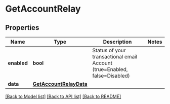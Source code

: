 # GetAccountRelay

## Properties
Name | Type | Description | Notes
------------ | ------------- | ------------- | -------------
**enabled** | **bool** | Status of your transactional email Account (true&#x3D;Enabled, false&#x3D;Disabled) | 
**data** | [**GetAccountRelayData**](GetAccountRelayData.md) |  | 

[[Back to Model list]](../README.md#documentation-for-models) [[Back to API list]](../README.md#documentation-for-api-endpoints) [[Back to README]](../README.md)


